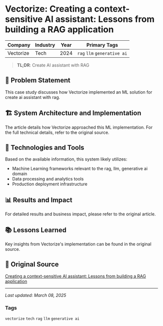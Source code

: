 # Vectorize: Creating a context-sensitive AI assistant: Lessons from building a RAG application

| Company | Industry | Year | Primary Tags | 
|---------|----------|------|--------------|
| Vectorize | Tech | 2024 | `rag` `llm` `generative ai` |

> **TL;DR**: Create AI assistant with RAG

## 📝 Problem Statement

This case study discusses how Vectorize implemented an ML solution for create ai assistant with rag.

## 🏗️ System Architecture and Implementation

The article details how Vectorize approached this ML implementation. For the full technical details, refer to the original source.

## 🔧 Technologies and Tools

Based on the available information, this system likely utilizes:

- Machine Learning frameworks relevant to the rag, llm, generative ai domain
- Data processing and analytics tools
- Production deployment infrastructure

## 📊 Results and Impact

For detailed results and business impact, please refer to the original article.

## 📚 Lessons Learned

Key insights from Vectorize's implementation can be found in the original source.

## 🔗 Original Source

[Creating a context-sensitive AI assistant: Lessons from building a RAG application](https://vectorize.io/creating-a-context-sensitive-ai-assistant-lessons-from-building-a-rag-application/)

---

*Last updated: March 08, 2025*

### Tags

`vectorize` `tech` `rag` `llm` `generative ai`
